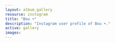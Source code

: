 ```yaml
---
layout: album_gallery
resource: instagram
title: "Bou ☀️"
description: "Instagram user profile of Bou ☀️."
active: gallery
images:
---
```

